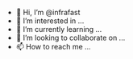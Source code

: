 - 👋 Hi, I’m @infrafast
- 👀 I’m interested in ...
- 🌱 I’m currently learning ...
- 💞️ I’m looking to collaborate on ...
- 📫 How to reach me ...

<!---
infrafast/infrafast is a ✨ special ✨ repository because its `README.md` (this file) appears on your GitHub profile.
You can click the Preview link to take a look at your changes.
--->
